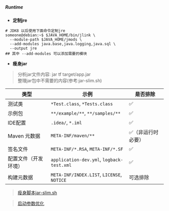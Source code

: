 ##### Runtime

- **定制jre**
```shell
# JDK8 以后使用下面命令定制jre
someone@debian:~$ $JAVA_HOME/bin/jlink \
  --module-path $JAVA_HOME/jmods \
  --add-modules java.base,java.logging,java.sql \
  --output jre
## 其中 --add-modules 可以添加需要的模块
```

- **瘦身jar**
> 分析jar文件内容: jar tf target/app.jar  
> 整理jar包中不需要的内容(参考:jar-slim.sh)

| 类型         | 示例                                         | 是否排除      |
| ---------- | ------------------------------------------ | --------- |
| 测试类        | `*Test.class`, `*Tests.class`              | ✅         |
| 示例包        | `**/example/**`, `**/samples/**`           | ✅         |
| IDE配置      | `.idea/`, `*.iml`                          | ✅         |
| Maven 元数据  | `META-INF/maven/**`                        | ✅（非运行时必要） |
| 签名文件       | `META-INF/*.RSA`, `META-INF/*.SF`          | ✅         |
| 配置文件（开发环境） | `application-dev.yml`, `logback-test.xml`  | ✅         |
| 构建元数据      | `META-INF/INDEX.LIST`, `LICENSE`, `NOTICE` | 可选排除      |

> [瘦身脚本jar-slim.sh](runtime-jar.md)  

> [启动参数优化](runtime-optimized.md)